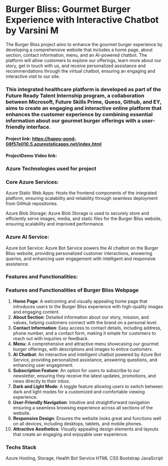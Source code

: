 # Burger Bliss: Gourmet Burger Experience with Interactive Chatbot by Varsini M

 The Burger Bliss project aims to enhance the gourmet burger experience by developing a comprehensive website that includes a home page, about section, contact information, menu, and an AI-powered chatbot. The platform will allow customers to explore our offerings, learn more about our story, get in touch with us, and receive personalized assistance and recommendations through the virtual chatbot, ensuring an engaging and interactive visit to our site.

 ### This integrated healthcare platform is developed as part of the Future Ready Talent Internship program, a collaboration between Microsoft, Future Skills Prime, Quess, Github, and EY,  aims to create an engaging and interactive online platform that enhances the customer experience by combining essential information about our gourmet burger offerings with a user-friendly interface.

#### Project link:  https://happy-pond-08f57e010.5.azurestaticapps.net/index.html
#### ProjectDemo Video link: 

### Azure Technologies used for project

### Core Azure Services:

Azure Static Web Apps: Hosts the frontend components of the integrated platform, ensuring scalability and reliability through seamless deployment from GitHub repositories.

Azure Blob Storage: Azure Blob Storage is used to securely store and efficiently serve images, media, and static files for the Burger Bliss website, ensuring scalability and improved performance.

### Azure AI Service:

Azure bot Service: Azure Bot Service powers the AI chatbot on the Burger Bliss website, providing personalized customer interactions, answering queries, and enhancing user engagement with intelligent and responsive assistance.

### Features and Functionalities:

### Features and Functionalities of Burger Bliss Webpage

1. **Home Page**: A welcoming and visually appealing home page that introduces users to the Burger Bliss experience with high-quality images and engaging content.
2. **About Section**: Detailed information about our story, mission, and values, helping customers connect with the brand on a personal level.
3. **Contact Information**: Easy access to contact details, including address, phone number, and a contact form, making it simple for customers to reach out with inquiries or feedback.
4. **Menu**: A comprehensive and attractive menu showcasing our gourmet burger offerings, with descriptions and images to entice customers.
5. **AI Chatbot**: An interactive and intelligent chatbot powered by Azure Bot Service, providing personalized assistance, answering questions, and enhancing user engagement.
6. **Subscription Feature**: An option for users to subscribe to our newsletter, ensuring they receive the latest updates, promotions, and news directly to their inbox.
7. **Dark and Light Mode**: A toggle feature allowing users to switch between dark and light modes for a customized and comfortable viewing experience.
8. **User-Friendly Navigation**: Intuitive and straightforward navigation ensuring a seamless browsing experience across all sections of the website.
9. **Responsive Design**: Ensures the website looks great and functions well on all devices, including desktops, tablets, and mobile phones.
10. **Attractive Aesthetics**: Visually appealing design elements and layouts that create an engaging and enjoyable user experience.


### Techs Stack
Azure Hosting, Storage, Health Bot Service
HTML
CSS
Bootstrap
JavaScript

